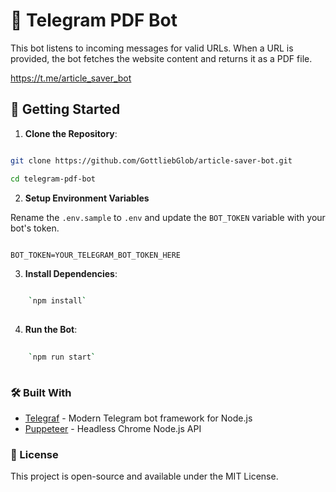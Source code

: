 
# 🤖 Telegram PDF Bot

  

This bot listens to incoming messages for valid URLs. When a URL is provided, the bot fetches the website content and returns it as a PDF file.

https://t.me/article_saver_bot
  

## 🚀 Getting Started

  

1.  **Clone the Repository**:

```bash

git clone https://github.com/GottliebGlob/article-saver-bot.git

cd telegram-pdf-bot

```

  

2.  **Setup Environment Variables**

  

Rename the `.env.sample` to `.env` and update the `BOT_TOKEN` variable with your bot's token.

  

```plaintext

BOT_TOKEN=YOUR_TELEGRAM_BOT_TOKEN_HERE

```

3. **Install Dependencies**:
```bash
    
    `npm install` 
    
```
    
4.  **Run the Bot**:
    
```bash
    
    `npm run start` 
    
   ```

### 🛠️ Built With

-   [Telegraf](https://telegraf.js.org/) - Modern Telegram bot framework for Node.js
-   [Puppeteer](https://pptr.dev/) - Headless Chrome Node.js API

### 📝 License

This project is open-source and available under the MIT License.